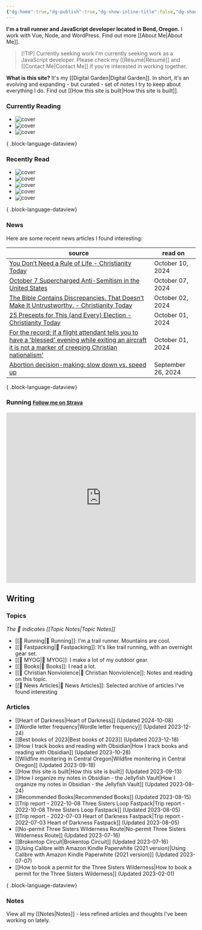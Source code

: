```yaml
---
{"dg-home":true,"dg-publish":true,"dg-show-inline-title":false,"dg-show-backlinks":false,"title":"JavaScript Development | Trail Running | Fastpacking","permalink":"/index/","tags":["gardenEntry"],"dgPassFrontmatter":true}
---
```



<div class="hc"><div class="hc__left">

**I'm a trail runner and JavaScript developer located in Bend, Oregon.** I work with Vue, Node, and WordPress. Find out more [[About Me\|About Me]].


> [!TIP] Currently seeking work
> I'm currently seeking work as a JavaScript developer. Please check my [[Résumé\|Résumé]] and [[Contact Me\|Contact Me]] if you’re interested in working together.

**What is this site?** It's my [[Digital Garden\|Digital Garden]]. In short, it's an evolving and expanding - but curated - set of notes I try to keep about everything I do. Find out [[How this site is built\|How this site is built]].

### Currently Reading

<div class="book-covers">

- ![cover](https://images-na.ssl-images-amazon.com/images/S/compressed.photo.goodreads.com/books/1655929460i/60850767.jpg)
- ![cover](https://books.google.com/books/publisher/content/images/frontcover/AOOaCwAAQBAJ?fife=w600-h900&source=gbs_api)
- ![cover](https://books.google.com/books/publisher/content/images/frontcover/Ig2oEAAAQBAJ?fife=w600-h900&source=gbs_api)

{ .block-language-dataview}

</div>

### Recently Read

<div class="book-covers">

- ![cover](https://books.google.com/books/publisher/content/images/frontcover/PGR2AwAAQBAJ?fife=w600-h900&source=gbs_api)
- ![cover](https://images-na.ssl-images-amazon.com/images/S/compressed.photo.goodreads.com/books/1507759267i/36394740.jpg)
- ![cover](https://images-na.ssl-images-amazon.com/images/S/compressed.photo.goodreads.com/books/1348006102i/3473426.jpg)
- ![cover](https://www.hachettebookgroup.com/wp-content/uploads/2017/06/9780316952668.jpg)
- ![cover](https://books.google.com/books/publisher/content/images/frontcover/3y_dEAAAQBAJ?fife=w600-h900&source=gbs_api)

{ .block-language-dataview}

</div>

### News

Here are some recent news articles I found interesting:

| source                                                                                                                                                                                                               | read on            |
| -------------------------------------------------------------------------------------------------------------------------------------------------------------------------------------------------------------------- | ------------------ |
| [You Don’t Need a Rule of Life - Christianity Today](https://www.christianitytoday.com/2024/10/you-dont-need-a-rule-of-life-individualism-church/)                                                                   | October 10, 2024   |
| [October 7 Supercharged Anti-Semitism in the United States](https://www.theatlantic.com/ideas/archive/2024/10/october-7-anti-semitism-united-states/680176/)                                                         | October 07, 2024   |
| [The Bible Contains Discrepancies. That Doesn’t Make It Untrustworthy. - Christianity Today](https://www.christianitytoday.com/2024/10/jesus-contradicted-michael-licona-inerrancy-gospels/)                         | October 02, 2024   |
| [25 Precepts for This (and Every) Election - Christianity Today](https://www.christianitytoday.com/2024/09/25-politics-precepts-commands-election/)                                                                  | October 01, 2024   |
| [For the record: If a flight attendant tells you to have a 'blessed' evening while exiting an aircraft it is not a marker of creeping Christian nationalism'](https://feeds.feedblitz.com/~/905427794/0/currentpub/) | October 01, 2024   |
| [Abortion decision-making: slow down vs. speed up](https://feeds.feedblitz.com/~/905247107/0/currentpub/)                                                                                                            | September 26, 2024 |

{ .block-language-dataview}

### Running <small><a class="button" target="_blank" href="https://www.strava.com/athletes/aaronjamesyoung">Follow me on Strava</a></small>

<iframe height='454' width='100%' frameborder='0' allowtransparency='true' scrolling='no' src='https://www.strava.com/athletes/1057219/latest-rides/ed2151117df36fe681b40b6883a1d116e9c6b39b'></iframe>

</div><div class="hc__right">

## Writing

### Topics

*The 📘 indicates [[Topic Notes\|Topic Notes]]*

* [[📘 Running\|📘 Running]]: I'm a trail runner. Mountains are cool.
* [[📘 Fastpacking\|📘 Fastpacking]]: It's like trail running, with an overnight gear set.
* [[📘 MYOG\|📘 MYOG]]: I make a lot of my outdoor gear.
* [[📘 Books\|📘 Books]]: I read a lot.
* [[📘 Christian Nonviolence\|📘 Christian Nonviolence]]: Notes and reading on this topic.
* [[📘 News Articles\|📘 News Articles]]: Selected archive of articles I've found interesting

### Articles

- [[Heart of Darkness\|Heart of Darkness]] (Updated 2024-10-08)
- [[Wordle letter frequency\|Wordle letter frequency]] (Updated 2023-12-24)
- [[Best books of 2023\|Best books of 2023]] (Updated 2023-12-18)
- [[How I track books and reading with Obsidian\|How I track books and reading with Obsidian]] (Updated 2023-10-28)
- [[Wildfire monitering in Central Oregon\|Wildfire monitering in Central Oregon]] (Updated 2023-09-18)
- [[How this site is built\|How this site is built]] (Updated 2023-09-13)
- [[How I organize my notes in Obsidian - the Jellyfish Vault\|How I organize my notes in Obsidian - the Jellyfish Vault]] (Updated 2023-08-24)
- [[Recommended Books\|Recommended Books]] (Updated 2023-08-15)
- [[Trip report - 2022-10-08 Three Sisters Loop Fastpack\|Trip report - 2022-10-08 Three Sisters Loop Fastpack]] (Updated 2023-08-05)
- [[Trip report - 2022-07-03 Heart of Darkness Fastpack\|Trip report - 2022-07-03 Heart of Darkness Fastpack]] (Updated 2023-08-05)
- [[No-permit Three Sisters Wilderness Route\|No-permit Three Sisters Wilderness Route]] (Updated 2023-07-16)
- [[Brokentop Circuit\|Brokentop Circuit]] (Updated 2023-07-16)
- [[Using Calibre with Amazon Kindle Paperwhite (2021 version)\|Using Calibre with Amazon Kindle Paperwhite (2021 version)]] (Updated 2023-07-07)
- [[How to book a permit for the Three Sisters Wilderness\|How to book a permit for the Three Sisters Wilderness]] (Updated 2023-02-01)

{ .block-language-dataview}

### Notes

View all my [[Notes\|Notes]] - less refined articles and thoughts I've been working on lately.

</div></div>